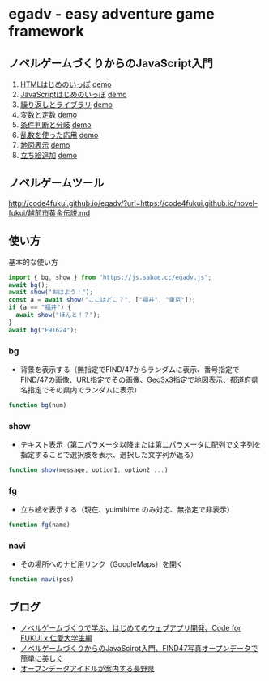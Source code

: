 # egadv - easy adventure game framework

## ノベルゲームづくりからのJavaScript入門

1. [HTMLはじめのいっぽ](step1.html) [demo](http://code4fukui.github.io/egadv/step1.html)
2. [JavaScriptはじめのいっぽ](step2.html) [demo](http://code4fukui.github.io/egadv/step2.html)
3. [繰り返しとライブラリ](step3.html) [demo](http://code4fukui.github.io/egadv/step3.html)
4. [変数と定数](step4.html) [demo](http://code4fukui.github.io/egadv/step4.html)
5. [条件判断と分岐](step5.html) [demo](http://code4fukui.github.io/egadv/step5.html)
6. [乱数を使った応用](step6.html) [demo](http://code4fukui.github.io/egadv/step6.html)
7. [地図表示](step7.html) [demo](http://code4fukui.github.io/egadv/step7.html)
7. [立ち絵追加](step8.html) [demo](http://code4fukui.github.io/egadv/step8.html)

## ノベルゲームツール

http://code4fukui.github.io/egadv/?url=https://code4fukui.github.io/novel-fukui/越前市黄金伝説.md

## 使い方

基本的な使い方
```javascript
import { bg, show } from "https://js.sabae.cc/egadv.js";
await bg();
await show("おはよう！");
const a = await show("ここはどこ？", ["福井", "東京"]);
if (a == "福井") {
  await show("ほんと！？");
}
await bg("E91624");
```

### bg
- 背景を表示する（無指定でFIND/47からランダムに表示、番号指定でFIND/47の画像、URL指定でその画像、[Geo3x3](https://geo3x3.com/)指定で地図表示、都道府県名指定でその県内でランダムに表示）
```javascript
function bg(num)
```

### show
- テキスト表示（第二パラメータ以降または第ニパラメータに配列で文字列を指定することで選択肢を表示、選択した文字列が返る）
```typescript
function show(message, option1, option2 ...)
```

### fg
- 立ち絵を表示する（現在、yuimihime のみ対応、無指定で非表示）
```typescript
function fg(name)
```

### navi
- その場所へのナビ用リンク（GoogleMaps）を開く
```typescript
function navi(pos)
```

## ブログ

- [ノベルゲームづくりで学ぶ、はじめてのウェブアプリ開発、Code for FUKUI x 仁愛大学生編](https://fukuno.jig.jp/3380)
- [ノベルゲームづくりからのJavaScirpt入門、FIND47写真オープンデータで簡単に美しく](https://fukuno.jig.jp/3211)
- [オープンデータアイドルが案内する長野県](https://fukuno.jig.jp/4231)
